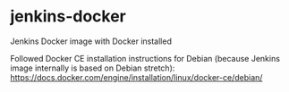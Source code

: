 # jenkins-docker
Jenkins Docker image with Docker installed

Followed Docker CE installation instructions for Debian (because Jenkins image internally is based on Debian stretch):
https://docs.docker.com/engine/installation/linux/docker-ce/debian/